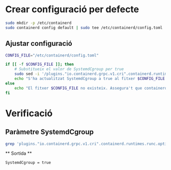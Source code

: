 # Crear configuració per defecte
```bash
sudo mkdir -p /etc/containerd
sudo containerd config default | sudo tee /etc/containerd/config.toml
```

## Ajustar configuració 
```bash
CONFIG_FILE="/etc/containerd/config.toml"

if [[ -f $CONFIG_FILE ]]; then
    # Substitueix el valor de SystemdCgroup per true
    sudo sed -i '/plugins."io.containerd.grpc.v1.cri".containerd.runtimes.runc.options/,/}/ s/SystemdCgroup = false/SystemdCgroup = true/' $CONFIG_FILE
    echo "S'ha actualitzat SystemdCgroup a true al fitxer $CONFIG_FILE."
else
    echo "El fitxer $CONFIG_FILE no existeix. Assegura't que containerd està configurat."
fi
```
# Verificació

## Paràmetre SystemdCgroup
```bash
grep 'plugins."io.containerd.grpc.v1.cri".containerd.runtimes.runc.options' /etc/containerd/config.toml -A 12 | grep SystemdCgroup
``` 
** Sortida **
```
SystemdCgroup = true
```
